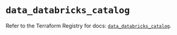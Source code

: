 # `data_databricks_catalog`

Refer to the Terraform Registry for docs: [`data_databricks_catalog`](https://registry.terraform.io/providers/databricks/databricks/1.87.1/docs/data-sources/catalog).

